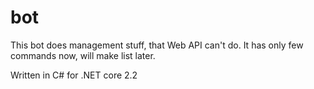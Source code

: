 # bot
This bot does management stuff, that Web API can't do.
It has only few commands now, will make list later.

Written in C# for .NET core 2.2
